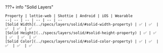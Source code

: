 ???+ info "Solid Layers"

    Property | lottie-web | Skottie | Android | iOS | Wearable
    --| -- | -- | -- | -- | --
    [Solid Width](../specs/layers/solid/#solid-width-property) | ✅ | ✅  | ✅  | ✅  | ✅ 
    [Solid Height](../specs/layers/solid/#solid-height-property) | ✅ | ✅  | ✅  | ✅  | ✅ 
    [Solid Color](../specs/layers/solid/#solid-color-property) | ✅ | ✅  | ✅  | ✅  | ✅ 
